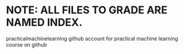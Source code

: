 # NOTE: ALL FILES TO GRADE ARE NAMED INDEX.

practicalmachinelearning
github account for practical machine learning course on github
